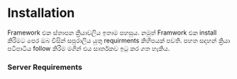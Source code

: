 # Installation

Framework එක ස්තාපන ක්‍රියාවලිය ඉතාම පහසුය. නමුත් Framwork එක install කිරිමට පෙර ඔබ විසින් සපුරාලිය යුතු requirments කිහිපයක් පවති. පහත සදහන් ක්‍රියා පටිපාටිය follow කිරිම මගින් එය සාර්තකව ඉටු කර ගත හෑකිය.

### Server Requirements

